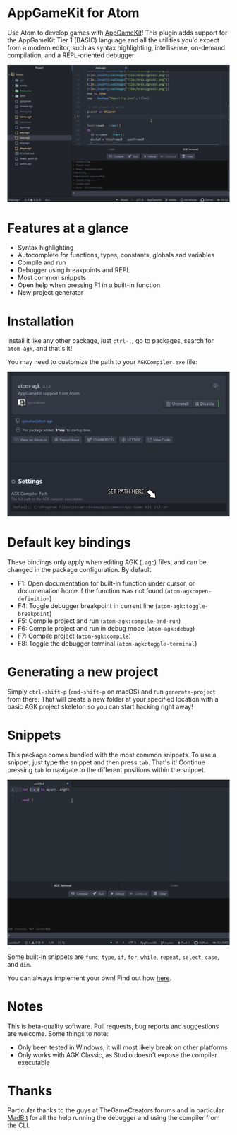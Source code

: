 # AppGameKit for Atom
Use Atom to develop games with [AppGameKit](https://www.appgamekit.com/)!
This plugin adds support for the AppGameKit Tier 1 (BASIC) language and all the
utilities you'd expect from a modern editor, such as syntax highlighting,
intellisense, on-demand compilation, and a REPL-oriented debugger.

![Demo GIF](img/demo.gif)

# Features at a glance
* Syntax highlighting
* Autocomplete for functions, types, constants, globals and variables
* Compile and run
* Debugger using breakpoints and REPL
* Most common snippets
* Open help when pressing F1 in a built-in function
* New project generator

# Installation
Install it like any other package, just `ctrl-,`, go to packages, search for
`atom-agk`, and that's it!

You may need to customize the path to your `AGKCompiler.exe` file:

![Settings window](img/setting.png)

# Default key bindings
These bindings only apply when editing AGK (`.agc`) files, and can be changed in
the package configuration. By default:

* F1: Open documentation for built-in function under cursor, or documenation home if the function was not found (`atom-agk:open-definition`)
* F4: Toggle debugger breakpoint in current line (`atom-agk:toggle-breakpoint`)
* F5: Compile project and run (`atom-agk:compile-and-run`)
* F6: Compile project and run in debug mode (`atom-agk:debug`)
* F7: Compile project (`atom-agk:compile`)
* F8: Toggle the debugger terminal (`atom-agk:toggle-terminal`)

# Generating a new project
Simply `ctrl-shift-p` (`cmd-shift-p` on macOS) and run `generate-project` from
there. That will create a new folder at your specified location with a basic AGK
project skeleton so you can start hacking right away!

# Snippets
This package comes bundled with the most common snippets. To use a snippet, just
type the snippet and then press `tab`. That's it! Continue pressing `tab` to
navigate to the different positions within the snippet.

![Snippets GIF](img/snippets.gif)

Some built-in snippets are `func`, `type`, `if`, `for`, `while`, `repeat`,
`select`, `case`, and `dim`.

You can always implement your own! Find out how
[here](https://flight-manual.atom.io/using-atom/sections/snippets/).

# Notes
This is beta-quality software. Pull requests, bug reports and suggestions are
welcome. Some things to note:

* Only been tested in Windows, it will most likely break on other platforms
* Only works with AGK Classic, as Studio doesn't expose the compiler executable

# Thanks
Particular thanks to the guys at TheGameCreators forums and in particular
[MadBit](https://forum.thegamecreators.com/user/16e3dff53459a69a78e8c26031783c78)
for all the help running the debugger and using the compiler from the CLI.
